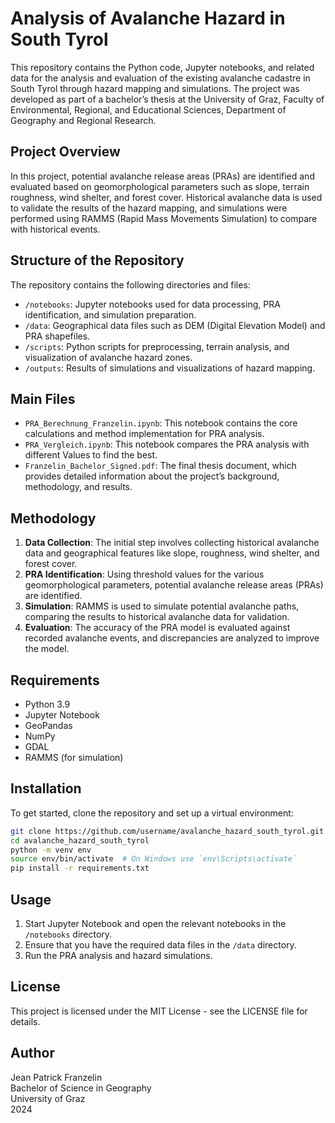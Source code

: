 
# Analysis of Avalanche Hazard in South Tyrol

This repository contains the Python code, Jupyter notebooks, and related data for the analysis and evaluation of the existing avalanche cadastre in South Tyrol through hazard mapping and simulations. The project was developed as part of a bachelor’s thesis at the University of Graz, Faculty of Environmental, Regional, and Educational Sciences, Department of Geography and Regional Research.

## Project Overview

In this project, potential avalanche release areas (PRAs) are identified and evaluated based on geomorphological parameters such as slope, terrain roughness, wind shelter, and forest cover. Historical avalanche data is used to validate the results of the hazard mapping, and simulations were performed using RAMMS (Rapid Mass Movements Simulation) to compare with historical events.

## Structure of the Repository

The repository contains the following directories and files:

- `/notebooks`: Jupyter notebooks used for data processing, PRA identification, and simulation preparation.
- `/data`: Geographical data files such as DEM (Digital Elevation Model) and PRA shapefiles.
- `/scripts`: Python scripts for preprocessing, terrain analysis, and visualization of avalanche hazard zones.
- `/outputs`: Results of simulations and visualizations of hazard mapping.
  
## Main Files

- `PRA_Berechnung_Franzelin.ipynb`: This notebook contains the core calculations and method implementation for PRA analysis.
- `PRA_Vergleich.ipynb`: This notebook compares the PRA analysis with different Values to find the best.
- `Franzelin_Bachelor_Signed.pdf`: The final thesis document, which provides detailed information about the project’s background, methodology, and results.

## Methodology

1. **Data Collection**: The initial step involves collecting historical avalanche data and geographical features like slope, roughness, wind shelter, and forest cover.
2. **PRA Identification**: Using threshold values for the various geomorphological parameters, potential avalanche release areas (PRAs) are identified.
3. **Simulation**: RAMMS is used to simulate potential avalanche paths, comparing the results to historical avalanche data for validation.
4. **Evaluation**: The accuracy of the PRA model is evaluated against recorded avalanche events, and discrepancies are analyzed to improve the model.

## Requirements

- Python 3.9
- Jupyter Notebook
- GeoPandas
- NumPy
- GDAL
- RAMMS (for simulation)

## Installation

To get started, clone the repository and set up a virtual environment:

```bash
git clone https://github.com/username/avalanche_hazard_south_tyrol.git
cd avalanche_hazard_south_tyrol
python -m venv env
source env/bin/activate  # On Windows use `env\Scripts\activate`
pip install -r requirements.txt
```

## Usage

1. Start Jupyter Notebook and open the relevant notebooks in the `/notebooks` directory.
2. Ensure that you have the required data files in the `/data` directory.
3. Run the PRA analysis and hazard simulations.

## License

This project is licensed under the MIT License - see the LICENSE file for details.

## Author

Jean Patrick Franzelin  
Bachelor of Science in Geography  
University of Graz  
2024

